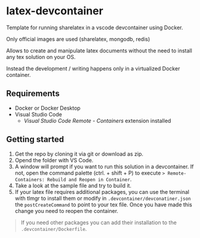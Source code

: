 # latex-devcontainer
Template for running sharelatex in a vscode devcontainer using Docker.

Only official images are used (sharelatex, mongodb, redis)

Allows to create and manipulate latex documents without the need to install any tex solution on your OS.

Instead the development / writing happens only in a virtualized Docker container.

## Requirements
- Docker or Docker Desktop
- Visual Studio Code
   - _Visual Studio Code Remote - Containers_ extension installed

## Getting started
1. Get the repo by cloning it via git or download as zip.
2. Opend the folder with VS Code.
3. A window will prompt if you want to run this solution in a devcontainer.
  If not, open the command palette (ctrl. + shift + P) to execute `> Remote-Containers: Rebuild and Reopen in Container`.
4. Take a look at the sample file and try to build it.
5. If your latex file requires additional packages, you can use the terminal with tlmgr to install them or modify in `.devcontainer/devconatiner.json` the `postCreateCommand` to point to your tex file. Once you have made this change you need to reopen the container.

> If you need other packages you can add their installation to the `.devcontainer/Dockerfile`.

